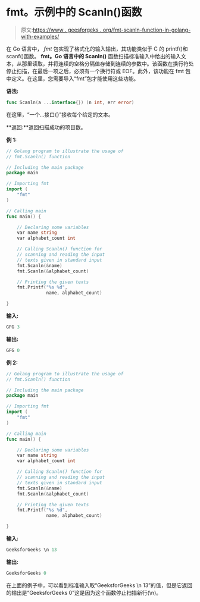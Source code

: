 # fmt。示例中的 Scanln()函数

> 原文:[https://www . geesforgeks . org/fmt-scanln-function-in-golang-with-examples/](https://www.geeksforgeeks.org/fmt-scanln-function-in-golang-with-examples/)

在 Go 语言中， *fmt* 包实现了格式化的输入输出，其功能类似于 C 的 printf()和 scanf()函数。 **fmt。Go 语言中的 Scanln()** 函数扫描标准输入中给出的输入文本，从那里读取，并将连续的空格分隔值存储到连续的参数中。该函数在换行符处停止扫描，在最后一项之后，必须有一个换行符或 EOF。此外，该功能在 fmt 包中定义。在这里，您需要导入“fmt”包才能使用这些功能。

**语法:**

```go
func Scanln(a ...interface{}) (n int, err error)

```

在这里，“一个…接口{}”接收每个给定的文本。

**返回:**返回扫描成功的项目数。

**例 1:**

```go
// Golang program to illustrate the usage of
// fmt.Scanln() function

// Including the main package
package main

// Importing fmt
import (
    "fmt"
)

// Calling main
func main() {

    // Declaring some variables
    var name string
    var alphabet_count int

    // Calling Scanln() function for
    // scanning and reading the input
    // texts given in standard input
    fmt.Scanln(&name)
    fmt.Scanln(&alphabet_count)

    // Printing the given texts
    fmt.Printf("%s %d", 
               name, alphabet_count)

}
```

**输入:**

```go
GFG 3

```

**输出:**

```go
GFG 0

```

**例 2:**

```go
// Golang program to illustrate the usage of
// fmt.Scanln() function

// Including the main package
package main

// Importing fmt
import (
    "fmt"
)

// Calling main
func main() {

    // Declaring some variables
    var name string
    var alphabet_count int

    // Calling Scanln() function for
    // scanning and reading the input
    // texts given in standard input
    fmt.Scanln(&name)
    fmt.Scanln(&alphabet_count)

    // Printing the given texts
    fmt.Printf("%s %d", 
               name, alphabet_count)

}
```

**输入:**

```go
GeeksforGeeks \n 13

```

**输出:**

```go
GeeksforGeeks 0

```

在上面的例子中，可以看到标准输入取“GeeksforGeeks \n 13”的值，但是它返回的输出是“GeeksforGeeks 0”这是因为这个函数停止扫描新行(\n)。
